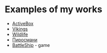# Examples of my works
* [ActiveBox](https://dariavorom.github.io/ActiveBox/)
* [Vikings](https://dariavorom.github.io/Vikings/)
* [Wildlife](https://dariavorom.github.io/wildlife/)
* [Пиросмани](https://dariavorom.github.io/Pirosmani/)
* [BattleShip](https://dariavorom.github.io/BattleShip/) - game
